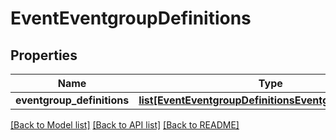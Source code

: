 # EventEventgroupDefinitions

## Properties
Name | Type | Description | Notes
------------ | ------------- | ------------- | -------------
**eventgroup_definitions** | [**list[EventEventgroupDefinitionsEventgroupDefinition]**](EventEventgroupDefinitionsEventgroupDefinition.md) |  | [optional] 

[[Back to Model list]](../README.md#documentation-for-models) [[Back to API list]](../README.md#documentation-for-api-endpoints) [[Back to README]](../README.md)


